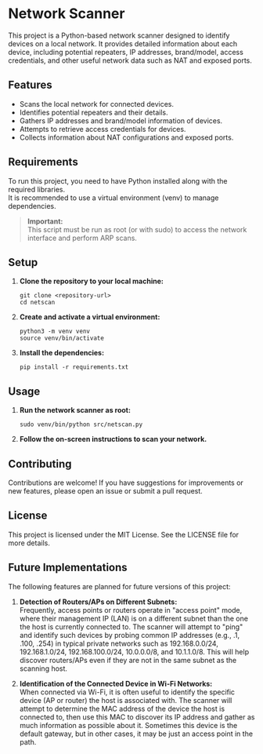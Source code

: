 # Network Scanner

This project is a Python-based network scanner designed to identify devices on a local network. It provides detailed information about each device, including potential repeaters, IP addresses, brand/model, access credentials, and other useful network data such as NAT and exposed ports.

## Features

- Scans the local network for connected devices.
- Identifies potential repeaters and their details.
- Gathers IP addresses and brand/model information of devices.
- Attempts to retrieve access credentials for devices.
- Collects information about NAT configurations and exposed ports.

## Requirements

To run this project, you need to have Python installed along with the required libraries.  
It is recommended to use a virtual environment (venv) to manage dependencies.

> **Important:**  
> This script must be run as root (or with sudo) to access the network interface and perform ARP scans.

## Setup

1. **Clone the repository to your local machine:**
   ```
   git clone <repository-url>
   cd netscan
   ```

2. **Create and activate a virtual environment:**
   ```
   python3 -m venv venv
   source venv/bin/activate
   ```

3. **Install the dependencies:**
   ```
   pip install -r requirements.txt
   ```

## Usage

1. **Run the network scanner as root:**
   ```
   sudo venv/bin/python src/netscan.py
   ```

2. **Follow the on-screen instructions to scan your network.**

## Contributing

Contributions are welcome! If you have suggestions for improvements or new features, please open an issue or submit a pull request.

## License

This project is licensed under the MIT License. See the LICENSE file for more details.

## Future Implementations

The following features are planned for future versions of this project:

1. **Detection of Routers/APs on Different Subnets:**  
   Frequently, access points or routers operate in "access point" mode, where their management IP (LAN) is on a different subnet than the one the host is currently connected to. The scanner will attempt to "ping" and identify such devices by probing common IP addresses (e.g., .1, .100, .254) in typical private networks such as 192.168.0.0/24, 192.168.1.0/24, 192.168.100.0/24, 10.0.0.0/8, and 10.1.1.0/8. This will help discover routers/APs even if they are not in the same subnet as the scanning host.

2. **Identification of the Connected Device in Wi-Fi Networks:**  
   When connected via Wi-Fi, it is often useful to identify the specific device (AP or router) the host is associated with. The scanner will attempt to determine the MAC address of the device the host is connected to, then use this MAC to discover its IP address and gather as much information as possible about it. Sometimes this device is the default gateway, but in other cases, it may be just an access point in the path.

